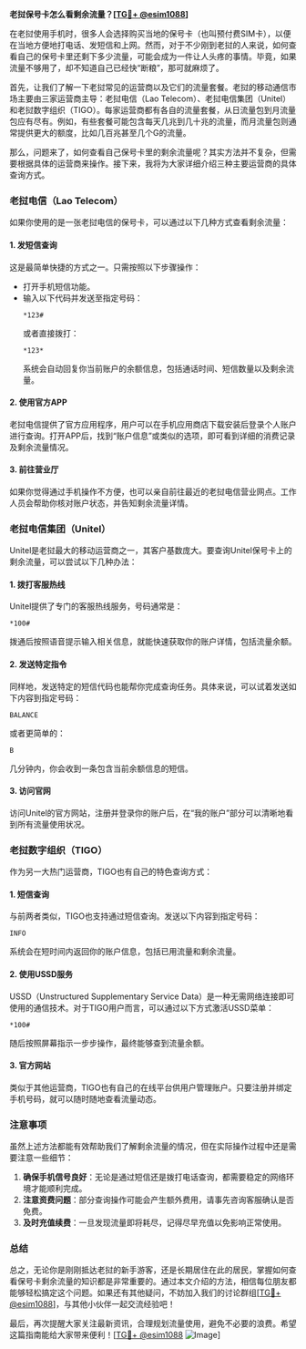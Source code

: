 **老挝保号卡怎么看剩余流量？[[TG💪+ @esim1088](https://t.me/s/esim1088)]**

在老挝使用手机时，很多人会选择购买当地的保号卡（也叫预付费SIM卡），以便在当地方便地打电话、发短信和上网。然而，对于不少刚到老挝的人来说，如何查看自己的保号卡里还剩下多少流量，可能会成为一件让人头疼的事情。毕竟，如果流量不够用了，却不知道自己已经快“断粮”，那可就麻烦了。

首先，让我们了解一下老挝常见的运营商以及它们的流量套餐。老挝的移动通信市场主要由三家运营商主导：老挝电信（Lao Telecom）、老挝电信集团（Unitel）和老挝数字组织（TIGO）。每家运营商都有各自的流量套餐，从日流量包到月流量包应有尽有。例如，有些套餐可能包含每天几兆到几十兆的流量，而月流量包则通常提供更大的额度，比如几百兆甚至几个G的流量。

那么，问题来了，如何查看自己保号卡里的剩余流量呢？其实方法并不复杂，但需要根据具体的运营商来操作。接下来，我将为大家详细介绍三种主要运营商的具体查询方式。

### **老挝电信（Lao Telecom）**

如果你使用的是一张老挝电信的保号卡，可以通过以下几种方式查看剩余流量：

#### **1. 发短信查询**
这是最简单快捷的方式之一。只需按照以下步骤操作：
- 打开手机短信功能。
- 输入以下代码并发送至指定号码：
  ```
  *123#
  ```
  或者直接拨打：
  ```
  *123*
  ```
  系统会自动回复你当前账户的余额信息，包括通话时间、短信数量以及剩余流量。

#### **2. 使用官方APP**
老挝电信提供了官方应用程序，用户可以在手机应用商店下载安装后登录个人账户进行查询。打开APP后，找到“账户信息”或类似的选项，即可看到详细的消费记录及剩余流量情况。

#### **3. 前往营业厅**
如果你觉得通过手机操作不方便，也可以亲自前往最近的老挝电信营业网点。工作人员会帮助你核对账户状态，并告知剩余流量详情。

### **老挝电信集团（Unitel）**

Unitel是老挝最大的移动运营商之一，其客户基数庞大。要查询Unitel保号卡上的剩余流量，可以尝试以下几种办法：

#### **1. 拨打客服热线**
Unitel提供了专门的客服热线服务，号码通常是：
```
*100#
```
拨通后按照语音提示输入相关信息，就能快速获取你的账户详情，包括流量余额。

#### **2. 发送特定指令**
同样地，发送特定的短信代码也能帮你完成查询任务。具体来说，可以试着发送如下内容到指定号码：
```
BALANCE
```
或者更简单的：
```
B
```
几分钟内，你会收到一条包含当前余额信息的短信。

#### **3. 访问官网**
访问Unitel的官方网站，注册并登录你的账户后，在“我的账户”部分可以清晰地看到所有流量使用状况。

### **老挝数字组织（TIGO）**

作为另一大热门运营商，TIGO也有自己的特色查询方式：

#### **1. 短信查询**
与前两者类似，TIGO也支持通过短信查询。发送以下内容到指定号码：
```
INFO
```
系统会在短时间内返回你的账户信息，包括已用流量和剩余流量。

#### **2. 使用USSD服务**
USSD（Unstructured Supplementary Service Data）是一种无需网络连接即可使用的通信技术。对于TIGO用户而言，可以通过以下方式激活USSD菜单：
```
*100#
```
随后按照屏幕指示一步步操作，最终能够查到流量余额。

#### **3. 官方网站**
类似于其他运营商，TIGO也有自己的在线平台供用户管理账户。只要注册并绑定手机号码，就可以随时随地查看流量动态。

### **注意事项**

虽然上述方法都能有效帮助我们了解剩余流量的情况，但在实际操作过程中还是需要注意一些细节：

1. **确保手机信号良好**：无论是通过短信还是拨打电话查询，都需要稳定的网络环境才能顺利完成。
2. **注意资费问题**：部分查询操作可能会产生额外费用，请事先咨询客服确认是否免费。
3. **及时充值续费**：一旦发现流量即将耗尽，记得尽早充值以免影响正常使用。

### **总结**

总之，无论你是刚刚抵达老挝的新手游客，还是长期居住在此的居民，掌握如何查看保号卡剩余流量的知识都是非常重要的。通过本文介绍的方法，相信每位朋友都能够轻松搞定这个问题。如果还有其他疑问，不妨加入我们的讨论群组[[TG💪+ @esim1088](https://t.me/s/esim1088)]，与其他小伙伴一起交流经验吧！

最后，再次提醒大家关注最新资讯，合理规划流量使用，避免不必要的浪费。希望这篇指南能给大家带来便利！[[TG💪+ @esim1088](https://t.me/s/esim1088) ![Image](https://i.postimg.cc/4NQfJmqS/Snipaste-2025-05-13-00-14-12.png)]